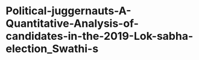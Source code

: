 # Political-juggernauts-A-Quantitative-Analysis-of-candidates-in-the-2019-Lok-sabha-election_Swathi-s